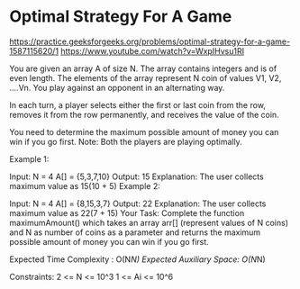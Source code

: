 # Optimal Strategy For A Game


https://practice.geeksforgeeks.org/problems/optimal-strategy-for-a-game-1587115620/1
https://www.youtube.com/watch?v=WxpIHvsu1RI



You are given an array A of size N. The array contains integers and is of even length. The elements of the array represent N coin of values V1, V2, ....Vn. You play against an opponent in an alternating way.

In each turn, a player selects either the first or last coin from the row, removes it from the row permanently, and receives the value of the coin.

You need to determine the maximum possible amount of money you can win if you go first.
Note: Both the players are playing optimally.

Example 1:

Input:
N = 4
A[] = {5,3,7,10}
Output: 15
Explanation: The user collects maximum
value as 15(10 + 5)
Example 2:

Input:
N = 4
A[] = {8,15,3,7}
Output: 22
Explanation: The user collects maximum
value as 22(7 + 15)
Your Task:
Complete the function maximumAmount() which takes an array arr[] (represent values of N coins) and N as number of coins as a parameter and returns the maximum possible amount of money you can win if you go first.

Expected Time Complexity : O(N*N)
Expected Auxiliary Space: O(N*N)

Constraints:
2 <= N <= 10^3
1 <= Ai <= 10^6
